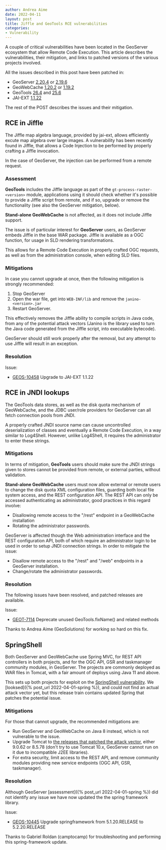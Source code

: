 ```yaml
---
author: Andrea Aime
date: 2022-04-11
layout: post
title: Jiffle and GeoTools RCE vulnerabilities
categories:
- Vulnerability
---
```


A couple of critical vulnerabilities have been located in the GeoServer ecosystem that 
allow Remote Code Execution. This article describes the vulnerabilities, their mitigation,
and links to patched versions of the various projects involved.

All the issues described in this post have been patched in:

* GeoServer [2.20.4](/release/2.20.4/) or [2.19.6](/release/2.19.6/)
* GeoWebCache [1.20.2](https://sourceforge.net/projects/geowebcache/files/geowebcache/1.20.2/) or [1.19.2](https://sourceforge.net/projects/geowebcache/files/geowebcache/1.19.2/)
* GeoTools [26.4](https://sourceforge.net/projects/geotools/files/GeoTools%2026%20Releases/26.4/) and [25.6](https://sourceforge.net/projects/geotools/files/GeoTools%2025%20Releases/25.6/)
* JAI-EXT [1.1.22](https://github.com/geosolutions-it/jai-ext/releases/tag/1.1.22)

The rest of the POST describes the issues and their mitigation.

## RCE in Jiffle

The Jiffle map algebra language, provided by jai-ext, allows efficiently excute map algebra over large images.
A vulnerability has been recently found in Jiffle, that allows a Code Injection to be performed by properly crafting a Jiffle invocation.

In the case of GeoServer, the injection can be performed from a remote request.

### Assessment

**GeoTools** includes the Jiffle language as part of the ``gt-process-raster-<version>`` module, applications
using it should check whether it's possible to provide a Jiffle script from remote, and if so, upgrade
or remove the functionality (see also the GeoServer mitigation, below).

**Stand-alone GeoWebCache** is not affected, as it does not include Jiffle support.

The issue is of particular interest for **GeoServer** users, as GeoServer embeds Jiffle in the base WAR
package. Jiffle is available as a OGC function, for usage in SLD rendering transformations.

This allows for a Remote Code Execution in properly crafted OGC requests, as well as from the
administration console, when editing SLD files.

### Mitigations

In case you cannot upgrade at once, then the following mitigation is strongly recommended:

1. Stop GeoServer
2. Open the war file, get into ``WEB-INF/lib`` and remove the ``janino-<version>.jar``
3. Restart GeoServer.

This effectively removes the Jiffle ability to compile scripts in Java code, from any of the potential
attack vectors (Janino is the library used to turn the Java code generated from the Jiffle script,
into executable bytecode). 

GeoServer should still work properly after the removal, but any attempt to use Jiffle will result in an exception.

### Resolution

Issue:

* [GEOS-10458](https://osgeo-org.atlassian.net/browse/GEOS-10458) Upgrade to JAI-EXT 1.1.22

## RCE in JNDI lookups

The GeoTools data stores, as well as the disk quota mechanism of GeoWebCache, and the JDBC user/role
providers for GeoServer can all fetch connection pools from JNDI.

A properly crafted JNDI source name can cause uncontrolled deserialization of classes and eventually
a Remote Code Execution, in a way similar to Log4Shell. However, unlike Log4Shell, it requires the
administrator to enter these strings.

### Mitigations

In terms of mitigation, **GeoTools** users should make sure the JNDI strings given to stores cannot
be provided from remote, or external parties, without validation.

**Stand-alone GeoWebCache** users must now allow external or remote users to change the 
disk quota XML configuration files, guarding both local file system access, and the REST
configuration API. The REST API can only be accessed authenticating as administrator, 
good practices in this regard involve:
- Disallowing remote access to the "/rest" endpoint in a GeoWebCache installation
- Rotating the administrator passwords.

GeoServer is affected though the Web administration interface and the REST configuration API,
both of which require an administrator login to be used in order to setup JNDI connection strings.
In order to mitigate the issue:
- Disallow remote access to the "/rest" and "/web" endpoints in a GeoServer installation.
- Change/rotate the administrator passwords.

### Resolution

The following issues have been resolved, and patched releases are available.

Issue:

* [GEOT-7114](https://osgeo-org.atlassian.net/browse/GEOT-7114) Deprecate unused GeoTools.fixName() and related methods

Thanks to Andrea Aime (GeoSolutions) for working so hard on this fix.

## SpringShell

Both GeoServer and GeoWebCache use Spring MVC, for REST API controllers in both projects,
and for the OGC API, GSR and taskmanager community  modules, in GeoServer.
The projects are commonly deployed as WAR files in Tomcat, with a fair amount of deploys
using Java 11 and above.

This sets up both projects for exploit on the [SpringShell vulnerability](https://spring.io/blog/2022/03/31/spring-framework-rce-early-announcement).
We [looksed]({% post_url 2022-04-01-spring %}), and could not find an actual attack vector yet, but
this release train contains updated Spring that patches the potential issue.

### Mitigations

For those that cannot upgrade, the recommended mitigations are:
- Run GeoServer and GeoWebCache on Java 8 instead, which is not vulnerable to the issue.
- Upgrade Tomcat to [the releases that patched the attack vector](https://spring.io/blog/2022/04/01/spring-framework-rce-mitigation-alternative), either 9.0.62 or 8.5.78 (don't try to use Tomcat 10.x, GeoServer cannot run on it due to incompatible J2EE libraries).
- For extra security, limit access to the REST API, and remove community modules providing new service endpoints (OGC API, GSR, taskmanager).

### Resolution

Although GeoServer [assessment]({% post_url 2022-04-01-spring %}) did not identify any issue
we have now updated the the spring framework library.

Issue:

* [GEOS-10445](https://osgeo-org.atlassian.net/browse/GEOS-10445) Upgrade springframework from
  5.1.20.RELEASE to 5.2.20.RELEASE

Thanks to Gabriel Roldan (camptocamp) for troubleshooting and performing this spring-framework update.
